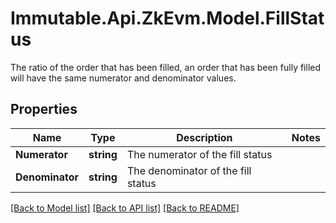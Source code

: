 # Immutable.Api.ZkEvm.Model.FillStatus
The ratio of the order that has been filled, an order that has been fully filled will have the same numerator and denominator values.

## Properties

Name | Type | Description | Notes
------------ | ------------- | ------------- | -------------
**Numerator** | **string** | The numerator of the fill status | 
**Denominator** | **string** | The denominator of the fill status | 

[[Back to Model list]](../README.md#documentation-for-models) [[Back to API list]](../README.md#documentation-for-api-endpoints) [[Back to README]](../README.md)

